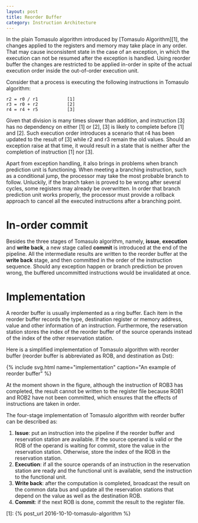 ```yaml
---
layout: post
title: Reorder Buffer
category: Instruction Architecture
---
```


In the plain Tomasulo algorithm introduced by [Tomasulo Algorithm][1], the
changes applied to the registers and memory may take place in any order. That
may cause inconsistent state in the case of an exception, in which the execution
can not be resumed after the exception is handled.
Using reorder buffer the changes are restricted to be applied in-order in spite
of the actual execution order inside the out-of-order execution unit.

<!--more-->

Consider that a process is executing the following instructions in Tomasulo
algorithm:

```text
r2 = r0 / r1           [1]
r3 = r0 + r2           [2]
r4 = r4 + r5           [3]
```

Given that division is many times slower than addition, and instruction [3] has
no dependency on either [1] or [2], [3] is likely to complete before [1] and
[2]. Such execution order introduces a scenario that r4 has been updated to the
result of [3] while r2 and r3 remain the old values. Should an exception raise
at that time, it would result in a state that is neither after the completion of
instruction [1] nor [3].

Apart from exception handling, it also brings in problems when branch prediction
unit is functioning. When meeting a branching instruction, such as a conditional
jump, the processor may take the most probable branch to follow. Unluckily, if
the branch taken is proved to be wrong after several cycles, some registers may
already be overwritten. In order that branch prediction unit works properly, the
processor must provide a rollback approach to cancel all the executed
instructions after a branching point.

# In-order commit #

Besides the three stages of Tomasulo algorithm, namely, **issue**, **execution**
and **write back**, a new stage called **commit** is introduced at the end of
the pipeline. All the intermediate results are written to the reorder buffer
at the **write back** stage, and then committed in the order of the
instruction sequence. Should any exception happen or branch prediction be proven
wrong, the buffered uncommitted instructions would be invalidated at once.

# Implementation #

A reorder buffer is usually implemented as a ring buffer. Each item in the
reorder buffer records the type, destination register or memory address, value
and other information of an instruction. Furthermore, the reservation station
stores the index of the reorder buffer of the source operands instead of the
index of the other reservation station.

Here is a simplified implementation of Tomasulo algorithm with reorder buffer
(reorder buffer is abbreviated as ROB, and destination as Dst):

{% include svg.html name="implementation" caption="An example of reorder buffer" %}

At the moment shown in the figure, although the instruction of ROB3 has
completed, the result cannot be written to the register file because ROB1 and
ROB2 have not been committed, which ensures that the effects of instructions are
taken in order.

The four-stage implementation of Tomasulo algorithm with reorder buffer can be
described as:

1. **Issue**: put an instruction into the pipeline if the reorder buffer and reservation
   station are available. If the source operand is valid or the ROB of the
   operand is waiting for commit, store the value in the reservation station.
   Otherwise, store the index of the ROB in the reservation station.
2. **Execution**: if all the source operands of an instruction in the reservation
   station are ready and the functional unit is available, send the instruction
   to the functional unit.
3. **Write back**: after the computation is completed, broadcast the result on the
   common data bus and update all the reservation stations that depend on the
   value as well as the destination ROB.
4. **Commit**: if the next ROB is done, commit the result to the register file.

[1]: {% post_url 2016-10-10-tomasulo-algorithm %}
